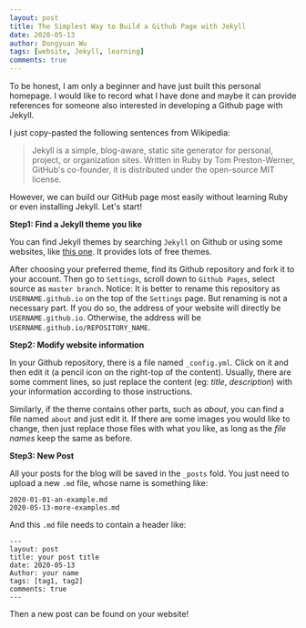 ```yaml
---
layout: post
title: The Simplest Way to Build a Github Page with Jekyll
date: 2020-05-13
author: Dongyuan Wu
tags: [website, Jekyll, learning]
comments: true
---
```


To be honest, I am only a beginner and have just built this personal homepage. I would like to record what I have done and maybe it can provide references for someone also interested in developing a Github page with Jekyll.

I just copy-pasted the following sentences from Wikipedia: 

> Jekyll is a simple, blog-aware, static site generator for personal, project, or organization sites. Written in Ruby by Tom Preston-Werner, GitHub's co-founder, it is distributed under the open-source MIT license.

However, we can build our GitHub page most easily without learning Ruby or even installing Jekyll. Let's start!

**Step1: Find a Jekyll theme you like**

You can find Jekyll themes by searching `Jekyll` on Github or using some websites, like <a href="http://jekyllthemes.org/" target="_blank">this one</a>. It provides lots of free themes. 

After choosing your preferred theme, find its Github repository and fork it to your account. Then go to `Settings`, scroll down to `Github Pages`, select source as `master branch`. Notice: It is better to rename this repository as `USERNAME.github.io` on the top of the `Settings` page. But renaming is not a necessary part. If you do so, the address of your website will directly be `USERNAME.github.io`. Otherwise, the address will be `USERNAME.github.io/REPOSITORY_NAME`.

**Step2: Modify website information**

In your Github repository, there is a file named `_config.yml`. Click on it and then edit it (a pencil icon on the right-top of the content). Usually, there are some comment lines, so just replace the content (eg: *title*, *description*) with your information according to those instructions.

Similarly, if the theme contains other parts, such as *about*, you can find a file named `about` and just edit it. If there are some images you would like to change, then just replace those files with what you like, as long as the *file names* keep the same as before.

**Step3: New Post**

All your posts for the blog will be saved in the `_posts` fold. You just need to upload a new `.md` file, whose name is something like:
```
2020-01-01-an-example.md
2020-05-13-more-examples.md
```
And this `.md` file needs to contain a header like:

```
---
layout: post
title: your post title
date: 2020-05-13
Author: your name
tags: [tag1, tag2]
comments: true
---
```

Then a new post can be found on your website!